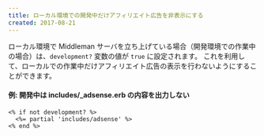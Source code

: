```yaml
---
title: ローカル環境での開発中だけアフィリエイト広告を非表示にする
created: 2017-08-21
---
```


ローカル環境で Middleman サーバを立ち上げている場合（開発環境での作業中の場合）は、`development?` 変数の値が `true` に設定されます。
これを利用して、ローカルでの作業中だけアフィリエイト広告の表示を行わないようにすることができます。

#### 例: 開発中は includes/_adsense.erb の内容を出力しない

~~~ erb
<% if not development? %>
  <%= partial 'includes/adsense' %>
<% end %>
~~~

